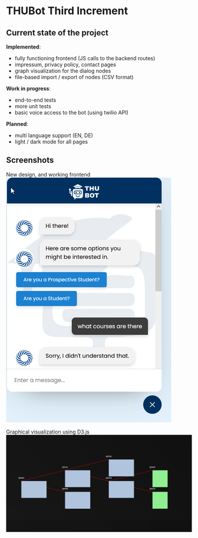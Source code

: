 # THUBot Third Increment

## Current state of the project

**Implemented**:
- fully functioning frontend (JS calls to the backend routes)
- impressum, privacy policy, contact pages
- graph visualization for the dialog nodes
- file-based import / export of nodes (CSV format)

**Work in progress**:
- end-to-end tests
- more unit tests
- basic voice access to the bot (using twilio API)

**Planned**:
- multi language support (EN, DE)
- light / dark mode for all pages


## Screenshots
New design, and working frontend
![inc3_newdesign.png](img%2Finc3_newdesign.png)

Graphical visualization using D3.js
![inc3_graphviz.png](img%2Finc3_graphviz.png)